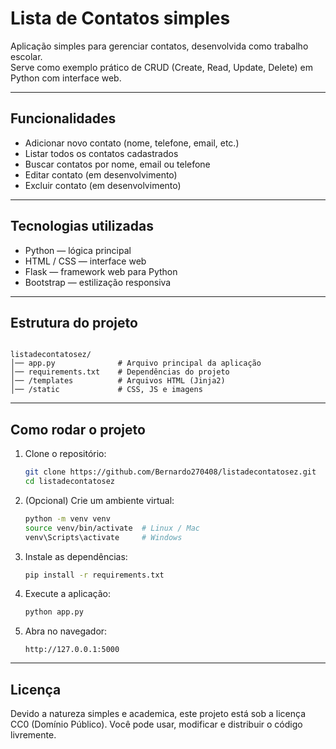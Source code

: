 # Lista de Contatos simples

Aplicação simples para gerenciar contatos, desenvolvida como trabalho escolar.  
Serve como exemplo prático de CRUD (Create, Read, Update, Delete) em Python com interface web.

---

## Funcionalidades
- Adicionar novo contato (nome, telefone, email, etc.)
- Listar todos os contatos cadastrados
- Buscar contatos por nome, email ou telefone
- Editar contato (em desenvolvimento)
- Excluir contato (em desenvolvimento)

---

## Tecnologias utilizadas
- Python — lógica principal
- HTML / CSS — interface web
- Flask — framework web para Python
- Bootstrap — estilização responsiva

---

## Estrutura do projeto
```

listadecontatosez/
│── app.py              # Arquivo principal da aplicação
│── requirements.txt    # Dependências do projeto
│── /templates          # Arquivos HTML (Jinja2)
│── /static             # CSS, JS e imagens

````

---

## Como rodar o projeto
1. Clone o repositório:
   ```bash
   git clone https://github.com/Bernardo270408/listadecontatosez.git
   cd listadecontatosez
   ````

2. (Opcional) Crie um ambiente virtual:

   ```bash
   python -m venv venv
   source venv/bin/activate  # Linux / Mac
   venv\Scripts\activate     # Windows
   ```

3. Instale as dependências:

   ```bash
   pip install -r requirements.txt
   ```

4. Execute a aplicação:

   ```bash
   python app.py
   ```

5. Abra no navegador:

   ```
   http://127.0.0.1:5000
   ```

---

## Licença

Devido a natureza simples e academica, este projeto está sob a licença CC0 (Domínio Público).
Você pode usar, modificar e distribuir o código livremente.

